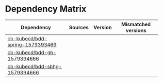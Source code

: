 # Dependency Matrix

Dependency | Sources | Version | Mismatched versions
---------- | ------- | ------- | -------------------
[cb-kubecd/bdd-spring-1579393469](https://github.com/cb-kubecd/bdd-spring-1579393469.git) |  | []() | 
[cb-kubecd/bdd-gh-1579394666](https://github.com/cb-kubecd/bdd-gh-1579394666.git) |  | []() | 
[cb-kubecd/bdd-sbhg-1579394666](https://github.com/cb-kubecd/bdd-sbhg-1579394666.git) |  | []() | 
